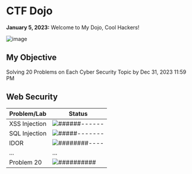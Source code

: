 # CTF Dojo
**January 5, 2023:** Welcome to My Dojo, Cool Hackers!

![image](https://github.com/PranjalBasak/Documentation/assets/66166653/2b53b7c6-02e5-4b81-bd0d-b52b8aab9e73)

## My Objective
Solving 20 Problems on Each Cyber Security Topic by Dec 31, 2023 11:59 PM


## Web Security

| Problem/Lab | Status |
|-------------|--------|
| XSS Injection   | ![######------](https://progress-bar.dev/15/?title=Progress&color=4CAF50) |
| SQL Injection  | ![#####-------](https://progress-bar.dev/0/?title=Null&color=4CAF50) |
| IDOR   | ![########----](https://progress-bar.dev/0/?title=Null&color=4CAF50) |
| ...         | ...    |
| Problem 20  | ![##########](https://progress-bar.dev/100/?title=completed&color=4CAF50) |

